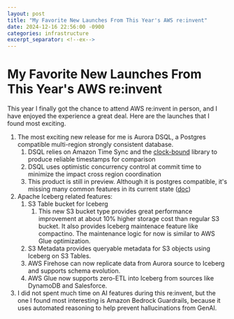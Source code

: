 ```yaml
---
layout: post
title: "My Favorite New Launches From This Year's AWS re:invent"
date: 2024-12-16 22:56:00 -0900
categories: infrastructure
excerpt_separator: <!--ex-->
---
```


# My Favorite New Launches From This Year's AWS re:invent

This year I finally got the chance to attend AWS re:invent in person, and I have enjoyed the experience a great deal. Here are the launches that I found most exciting.

1. The most exciting new release for me is Aurora DSQL, a Postgres compatible multi-region strongly consistent database.
    1. DSQL relies on Amazon Time Sync and the [clock-bound](https://github.com/aws/clock-bound) library to produce reliable timestamps for comparison
    1. DSQL uses optimistic concurrency control at commit time to minimize the impact cross region coordination
    1. This product is still in preview. Although it is postgres compatible, it's missing many common features in its current state ([doc](https://docs.aws.amazon.com/aurora-dsql/latest/userguide/working-with-postgresql-compatibility-unsupported-features.html#working-with-postgresql-compatibility-unsupported-objects))
1. Apache Iceberg related features:
    1. S3 Table bucket for Iceberg
        1. This new S3 bucket type provides great performance improvement at about 10% higher storage cost than regular S3 bucket. It also provides Iceberg maintenace feature like compactino. The maintenance logic for now is similar to AWS Glue optimization.
    1. S3 Metadata provides queryable metadata for S3 objects using Iceberg on S3 Tables.
    1. AWS Firehose can now replicate data from Aurora source to Iceberg and supports schema evolution.
    1. AWS Glue now supports zero-ETL into Iceberg from sources like DynamoDB and Salesforce.
1. I did not spent much time on AI features during this re:invent, but the one I found most interesting is Amazon Bedrock Guardrails, because it uses automated reasoning to help prevent hallucinations from GenAI.

